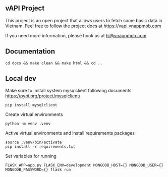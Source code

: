 ## vAPI Project

This project is an open project that allows users to fetch some basic data in Vietnam. Feel free to follow the project docs at https://vapi.vnappmob.com

If you need more information, please hook us at hi@vnappmob.com


## Documentation

```
cd docs && make clean && make html && cd ..
```

## Local dev

Make sure to install system mysqlclient following documents https://pypi.org/project/mysqlclient/

```
pip install mysqlclient
```

Create virtual environments 
```
python -m venv .venv
```

Active virtual environments and install requirements packages
```
source .venv/bin/activate
pip install -r requirements.txt
```

Set variables for running
```
FLASK_APP=app.py FLASK_ENV=development MONGODB_HOST={} MONGODB_USER={} MONGODB_PASSWORD={} flask run
```

